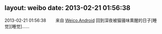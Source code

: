 layout: weibo
date: 2013-02-21 01:56:38
---
<meta name="referrer" content="no-referrer" />

2013-02-21 01:56:38  &nbsp;&nbsp;&nbsp;&nbsp;&nbsp;&nbsp; 来自 <a href="http://app.weibo.com/t/feed/l4RWD" rel="nofollow">Weico.Android</a>
回到深夜被猫骚味熏醒的日子[睡觉][睡觉]…… ​​​
